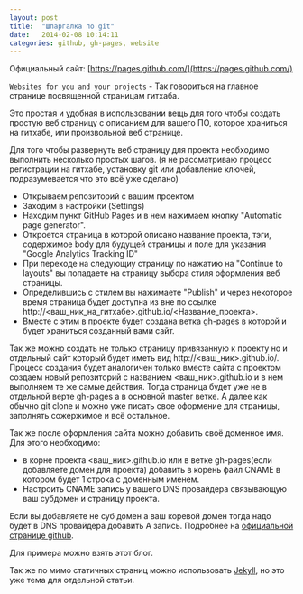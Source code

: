 ```yaml
---
layout: post
title:  "Шпаргалка по git"
date:   2014-02-08 10:14:11
categories: github, gh-pages, website
---
```

Официальный сайт: [https://pages.github.com/](https://pages.github.com/)


`Websites for you and your projects` - Так говориться на главное странице посвященной страницам гитхаба.

Это простая и удобная в использовании вещь для того чтобы создать простую веб страницу с описанием для вашего ПО, которое храниться на гитхабе, или произвольной веб странице.

Для того чтобы развернуть веб страницу для проекта необходимо выполнить несколько простых шагов.
(я не рассматриваю процесс регистрации на гитхабе, установку git или добавление ключей, подразумевается что это всё уже сделано)

 - Открываем репозиторий с вашим проектом
 - Заходим в настройки (Settings)
 - Находим пункт GitHub Pages и в нем нажимаем кнопку "Automatic page generator".
 - Откроется страница в которой описано название проекта, тэги, содержимое body для будущей страницы и поле для указания "Google Analytics Tracking ID"
 - При переходе на следующиу страницу по нажатию на "Continue to layouts" вы попадаете на страницу выбора стиля оформления веб страницы.
 - Определившись с стилем вы нажимаете "Publish" и через некоторое время страница будет доступна из вне по ссылке http://<ваш_ник_на_гитхабе>.github.io/<Название_проекта>.
 - Вместе с этим в проекте будет создана ветка gh-pages в которой и будет храниться созданный вами сайт.

Так же можно создать не только страницу привязанную к проекту но и отдельный сайт который будет иметь вид http://<ваш_ник>.github.io/.
Процесс создания будет аналогичен только вместе сайта с проектом создаем новый репозиторий с названием <ваш_ник>.github.io и в нем выполняем те же самые действия. Тогда страница будет уже не в отдельной верте gh-pages а в основной master ветке.
А далее как обычно git clone и можно уже писать свое оформение для страницы, заполнять сожержимое и всё остальное.

Так же после оформления сайта можно добавить своё доменное имя. Для этого необходимо:
 - в корне проекта <ваш_ник>.github.io или в ветке gh-pages(если добавляете домен для проекта) добавить в корень файл CNAME в котором будет 1 строка с доменным именем.
 - Настроить СNAME  запись у вашего DNS провайдера связывающую  ваш субдомен и страницу проекта.

Если вы добавляете не суб домен а ваш коревой домен тогда надо будет в DNS провайдера добавить A запись.
Подробнее на [официальной странице github](https://help.github.com/articles/setting-up-a-custom-domain-with-github-pages).

Для примера можно взять этот блог.

Так же по мимо статичных страниц можно использовать [Jekyll](http://jekyllrb.com/docs/quickstart/), но это уже тема для отдельной статьи.